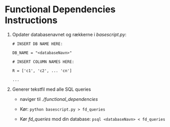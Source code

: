 # Functional Dependencies Instructions

1. Opdater databasenavnet og rækkerne i _basescript.py_:

   `# INSERT DB NAME HERE:`

   `DB_NAME = "<databaseNavn>"`

   `# INSERT COLUMN NAMES HERE:`

   `R = ['c1', 'c2', ... 'cn']`

   `...`

2. Generer tekstfil med alle SQL queries

   - naviger til _./functional_dependencies_
   - Kør: `python basescript.py > fd_queries`

   - Kør _fd_queries_ mod din database:
     `psql <databaseNavn> < fd_queries `
